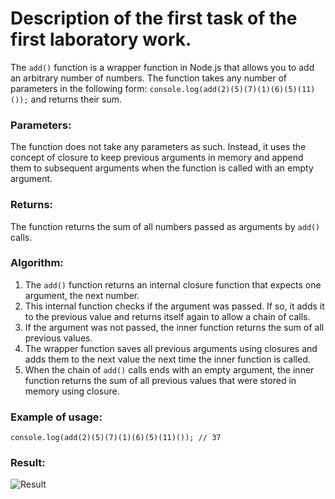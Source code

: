 # Description of the first task of the first laboratory work. 

The `add()` function is a wrapper function in Node.js that allows you to add an arbitrary number of numbers. The function takes any number of parameters in the following form: `console.log(add(2)(5)(7)(1)(6)(5)(11)());` and returns their sum.

### Parameters:
The function does not take any parameters as such. Instead, it uses the concept of closure to keep previous arguments in memory and append them to subsequent arguments when the function is called with an empty argument.

### Returns:
The function returns the sum of all numbers passed as arguments by `add()` calls.

### Algorithm:
1. The `add()` function returns an internal closure function that expects one argument, the next number.
2. This internal function checks if the argument was passed. If so, it adds it to the previous value and returns itself again to allow a chain of calls.
3. If the argument was not passed, the inner function returns the sum of all previous values.
4. The wrapper function saves all previous arguments using closures and adds them to the next value the next time the inner function is called.
5. When the chain of `add()` calls ends with an empty argument, the inner function returns the sum of all previous values that were stored in memory using closure.

### Example of usage:
    console.log(add(2)(5)(7)(1)(6)(5)(11)()); // 37

### Result:
![Result](/images/task1_result.JPG)
